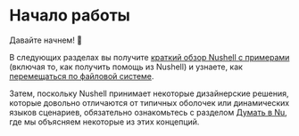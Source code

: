 # Начало работы

Давайте начнем! :elephant:

В следующих разделах вы получите [краткий обзор Nushell с примерами](quick_tour.md) (включая то, как получить помощь из Nushell) и узнаете, как [перемещаться по файловой системе](moving_around.md).

Затем, поскольку Nushell принимает некоторые дизайнерские решения, которые довольно отличаются от типичных оболочек или динамических языков сценариев, обязательно ознакомьтесь с разделом [Думать в Nu](thinking_in_nu.md), где мы объясняем некоторые из этих концепций.
